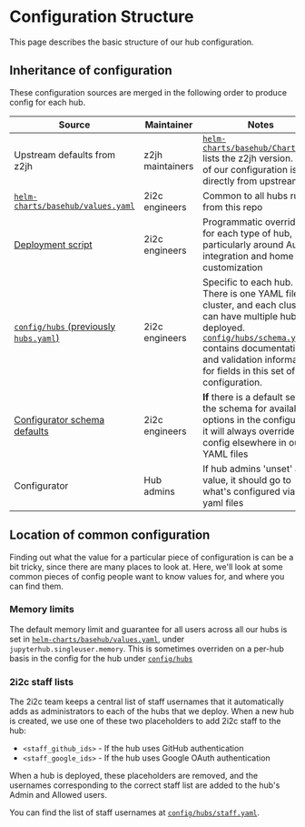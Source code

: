 # Configuration Structure

This page describes the basic structure of our hub configuration.

## Inheritance of configuration

These configuration sources are merged in the following order to produce config
for each hub.

| Source | Maintainer | Notes |
| - | - | - |
| Upstream defaults from z2jh | z2jh maintainers | [`helm-charts/basehub/Chart.yaml`](https://github.com/2i2c-org/infrastructure/blob/master/helm-charts/basehub/Chart.yaml) lists the z2jh version. Most of our configuration is directly from upstream |
| [`helm-charts/basehub/values.yaml`](https://github.com/2i2c-org/infrastructure/blob/master/helm-charts/basehub/values.yaml) | 2i2c engineers | Common to all hubs run from this repo |
| [Deployment script](https://github.com/2i2c-org/infrastructure/blob/master/deployer) | 2i2c engineers | Programmatic overrides for each type of hub, particularly around Auth0 integration and home page customization |
| [`config/hubs` (previously `hubs.yaml`)](https://github.com/2i2c-org/infrastructure/blob/master/config/hubs) | 2i2c engineers | Specific to each hub. There is one YAML file per cluster, and each cluster can have multiple hubs deployed.  [`config/hubs/schema.yaml`](https://github.com/2i2c-org/infrastructure/blob/master/config/hubs/schema.yaml) contains documentation and validation information for fields in this set of configuration. |
| [Configurator schema defaults](https://github.com/2i2c-org/infrastructure/blob/master/helm-charts/basehub/values.yaml#L143) | 2i2c engineers | **If** there is a default set in the schema for available options in the configurator, it will always override the config elsewhere in our YAML files |
| Configurator | Hub admins | If hub admins 'unset' a value, it should go to what's configured via our yaml files|

## Location of common configuration

Finding out what the value for a particular piece of configuration is can be
a bit tricky, since there are many places to look at. Here, we'll look at some common
pieces of config people want to know values for, and where you can find them.

### Memory limits

The default memory limit and guarantee for all users across all our hubs is set
in [`helm-charts/basehub/values.yaml`](https://github.com/2i2c-org/infrastructure/blob/master/helm-charts/basehub/values.yaml#L104),
under `jupyterhub.singleuser.memory`. This is sometimes overriden on a per-hub
basis in the config for the hub under [`config/hubs`](https://github.com/2i2c-org/infrastructure/blob/master/config/hubs)

### 2i2c staff lists

The 2i2c team keeps a central list of staff usernames that it automatically adds as administrators to each of the hubs that we deploy.
When a new hub is created, we use one of these two placeholders to add 2i2c staff to the hub:

- `<staff_github_ids>` - If the hub uses GitHub authentication
- `<staff_google_ids>` - If the hub uses Google OAuth authentication

When a hub is deployed, these placeholders are removed, and the usernames corresponding to the correct staff list are added to the hub's Admin and Allowed users.

You can find the list of staff usernames at [`config/hubs/staff.yaml`](https://github.com/2i2c-org/pilot-hubs/blob/master/config/hubs/staff.yaml).
